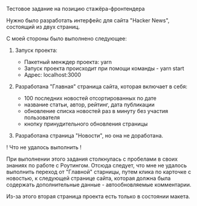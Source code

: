 Тестовое задание на позицию стажёра-фронтендера

Нужно было разработать интерфейс для сайта "Hacker News", состоящий из двух страниц.

С моей стороны было выполнено следующее:

1. Запуск проекта:
   - Пакетный менждер проекта: yarn
   - Запуск проекта происходит при помощи команды - yarn start
   - Адрес: localhost:3000

2. Разработана "Главная" страница сайта, которая включает в себя:
    - 100 последних новостей отсортированных по дате
    - название статьи, автор, рейтинг, дата публикации
    - обновление списка новостей раз в минуту без участия пользователя
    - кнопку принудительного обновления страницы
    
3. Разработана страница "Новости", но она не доработана. 
   
   
! Что не удалось выполнить !
   
   При выполнении этого задания столкнулась с пробелами в своих знаниях по работе с Роутингом. 
   Отсюда следует, что мне не удалось выполнить переход от "Главной" старницы, путем клика по карточке с новостью,
   к следующей странице сайта, которая должна была содержать дополнительные данные - автообновляемые комментарии. 
   
   Из-за этого вторая страница проекта есть только в состоянии макета. 

